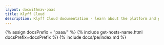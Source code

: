 ```yaml
---
layout: docwithnav-paas
title: Klyff Cloud
description: Klyff Cloud documentation - learn about the platform and get your IoT projects running on Klyff
---
```


{% assign docsPrefix = "paas/" %}
{% include get-hosts-name.html docsPrefix=docsPrefix %}
{% include docs/pe/index.md %}
